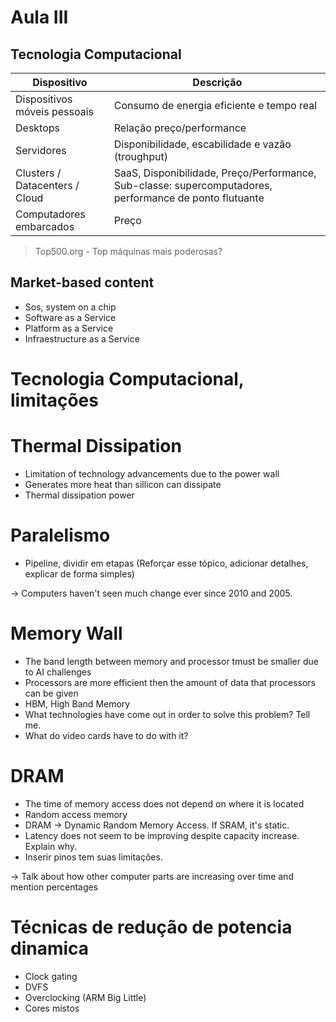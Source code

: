 # Aula III 


## Tecnologia Computacional

| Dispositivo | Descrição |
| -------------- | --------------- |
| Dispositivos móveis pessoais | Consumo de energia eficiente e tempo real |
| Desktops  | Relação preço/performance | 
| Servidores | Disponibilidade, escabilidade e vazão (troughput)|
| Clusters / Datacenters / Cloud | SaaS, Disponibilidade, Preço/Performance, Sub-classe: supercomputadores, performance de ponto flutuante |
| Computadores embarcados | Preço |
 
> Top500.org - Top máquinas mais poderosas?

## Market-based content

- Sos, system on a chip
- Software as a Service 
- Platform as a Service 
- Infraestructure as a Service

# Tecnologia Computacional, limitações 

# Thermal Dissipation 
- Limitation of technology advancements due to the power wall
- Generates more heat than sillicon can dissipate
- Thermal dissipation power

# Paralelismo
- Pipeline, dividir em etapas (Reforçar esse tópico, adicionar detalhes, explicar de forma simples) 

-> Computers haven't seen much change ever since 2010 and 2005.

# Memory Wall
- The band length between memory and processor tmust be smaller due to AI challenges 
- Processors are more efficient then the amount of data that processors can be given 
- HBM, High Band Memory 
- What technologies have come out in order to solve this problem? Tell me. 
- What do video cards have to do with it?

# DRAM 
- The time of memory access does not depend on where it is located
- Random access memory
- DRAM -> Dynamic Random Memory Access. If SRAM, it's static.
- Latency does not seem to be improving despite capacity increase. Explain why.
- Inserir pinos tem suas limitações.

-> Talk about how other computer parts are increasing over time and mention percentages

# Técnicas de redução de potencia dinamica
- Clock gating
- DVFS
- Overclocking (ARM Big Little)
- Cores mistos

